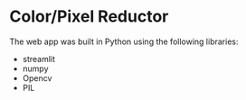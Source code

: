 # Color/Pixel Reductor
 
The web app was built in Python using the following libraries:
* streamlit
* numpy
* Opencv
* PIL